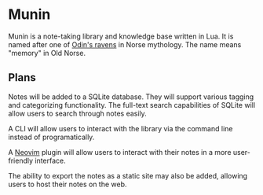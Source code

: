 # Munin

Munin is a note-taking library and knowledge base written in Lua. It is named after one of [Odin's ravens](https://en.wikipedia.org/wiki/Huginn_and_Muninn) in Norse mythology. The name means "memory" in Old Norse.

## Plans

Notes will be added to a SQLite database. They will support various tagging and categorizing functionality. The full-text search capabilities of SQLite will allow users to search through notes easily.

A CLI will allow users to interact with the library via the command line instead of programatically.

A [Neovim](https://neovim.io) plugin will allow users to interact with their notes in a more user-friendly interface.

The ability to export the notes as a static site may also be added, allowing users to host their notes on the web.
